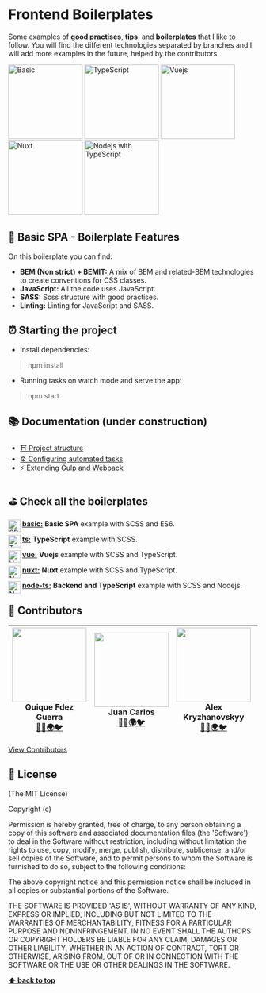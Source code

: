 # Frontend Boilerplates
Some examples of **good practises**, **tips**, and **boilerplates** that I like to follow. You will find the different technologies separated by branches and I will add more examples in the future, helped by the contributors.

[<img src="https://raw.githubusercontent.com/CKGrafico/Frontend-Boilerplates/gh-pages/resources/techs/spa.png" width="150" title="Basic">](https://github.com/CKGrafico/Frontend-Boilerplates/tree/basic)
[<img src="https://raw.githubusercontent.com/CKGrafico/Frontend-Boilerplates/gh-pages/resources/techs/ts-d.png" width="150" title="TypeScript">](https://github.com/CKGrafico/Frontend-Boilerplates/tree/ts)
[<img src="https://raw.githubusercontent.com/CKGrafico/Frontend-Boilerplates/gh-pages/resources/techs/vue-d.png" width="150" title="Vuejs">](https://github.com/CKGrafico/Frontend-Boilerplates/tree/vue)
[<img src="https://raw.githubusercontent.com/CKGrafico/Frontend-Boilerplates/gh-pages/resources/techs/nuxt-d.png" width="150" title="Nuxt">](https://github.com/CKGrafico/Frontend-Boilerplates/tree/nuxt)
[<img src="https://raw.githubusercontent.com/CKGrafico/Frontend-Boilerplates/gh-pages/resources/techs/nodets-d.png" width="150" title="Nodejs with TypeScript">](https://github.com/CKGrafico/Frontend-Boilerplates/tree/node-ts)

## 🍩 Basic SPA - Boilerplate Features
On this boilerplate you can find:
- **BEM (Non strict) + BEMIT:** A mix of BEM and related-BEM technologies to create conventions for CSS classes.
- **JavaScript:** All the code uses JavaScript.
- **SASS:** Scss structure with good practises.
- **Linting:** Linting for JavaScript and SASS.

## ⏰ Starting the project
- Install dependencies:
> npm install

- Running tasks on watch mode and serve the app:
> npm start

## 📚 Documentation (under construction)
- [⛩️ Project structure](#)
- [⚙️ Configuring automated tasks](#)
- [⚡ Extending Gulp and Webpack](#)

## ⛳️ Check all the boilerplates
<img src="https://raw.githubusercontent.com/CKGrafico/Frontend-Boilerplates/gh-pages/resources/techs/spa.png" align="left" width="25" title="SPA">

**[basic:](https://github.com/CKGrafico/Frontend-Boilerplates/tree)** **Basic SPA** example with SCSS and ES6.

<img src="https://raw.githubusercontent.com/CKGrafico/Frontend-Boilerplates/gh-pages/resources/techs/ts.png" align="left" width="25" title="TypeScript">

**[ts:](https://github.com/CKGrafico/Frontend-Boilerplates/tree/ts)** **TypeScript** example with SCSS.

<img src="https://raw.githubusercontent.com/CKGrafico/Frontend-Boilerplates/gh-pages/resources/techs/vue.png" align="left" width="25" title="Vue">

**[vue:](https://github.com/CKGrafico/Frontend-Boilerplates/tree/vue)** **Vuejs** example with SCSS and TypeScript.

<img src="https://raw.githubusercontent.com/CKGrafico/Frontend-Boilerplates/gh-pages/resources/techs/nuxt.png" align="left" width="25" title="Nuxt">

**[nuxt:](https://github.com/CKGrafico/Frontend-Boilerplates/tree/nuxt)** **Nuxt** example with SCSS and TypeScript.

<img src="https://raw.githubusercontent.com/CKGrafico/Frontend-Boilerplates/gh-pages/resources/techs/nodets.png" align="left" width="25" title="Node with TypeScript">

**[node-ts:](https://github.com/CKGrafico/Frontend-Boilerplates/tree/node-ts)** **Backend and TypeScript** example with SCSS and Nodejs.

## 🎩 Contributors

| <img src="https://i.imgur.com/CcJ7vXL.jpg" width="150"><br>**Quique Fdez Guerra**<br>[👨‍💻](https://github.com/CKGrafico)[🌍](http://ckgrafico.com)[🐦](https://twitter.com/CKGrafico) | <img src="https://i.imgur.com/W8Ks7Ss.jpg" width="150"><br>**Juan Carlos**<br>[👨‍💻](https://github.com/jcarloslr10)[🌍](http://plainconcepts.com)[🐦](https://twitter.com/jcarloslr10) | <img src="https://i.imgur.com/kLqGDso.jpg" width="150"><br>**Alex Kryzhanovskyy**<br>[👨‍💻](https://github.com/AlexKryzh)[🌍](http://kryzh.com)[🐦](https://twitter.com/AlexKryzh) | <img src="https://i.imgur.com/ScMiaNz.png" width="150"><br>**Victor Gamez**<br>[👨‍💻](https://github.com/VGamezz19) | <img src="https://i.imgur.com/idu3Mnw.png" width="150"><br>**PlainConcepts**<br>[👨‍💻](https://github.com/PlainConcepts)[🌍](http://plainconcepts.com)[🐦](https://twitter.com/PlainConcepts)|
| :---: | :---: | :---: | :---: | :---: |

[View Contributors](https://github.com/CKGrafico/Frontend-Boilerplates/graphs/contributors)

## 📜 License

(The MIT License)

Copyright (c)

Permission is hereby granted, free of charge, to any person obtaining
a copy of this software and associated documentation files (the
'Software'), to deal in the Software without restriction, including
without limitation the rights to use, copy, modify, merge, publish,
distribute, sublicense, and/or sell copies of the Software, and to
permit persons to whom the Software is furnished to do so, subject to
the following conditions:

The above copyright notice and this permission notice shall be
included in all copies or substantial portions of the Software.

THE SOFTWARE IS PROVIDED 'AS IS', WITHOUT WARRANTY OF ANY KIND,
EXPRESS OR IMPLIED, INCLUDING BUT NOT LIMITED TO THE WARRANTIES OF
MERCHANTABILITY, FITNESS FOR A PARTICULAR PURPOSE AND NONINFRINGEMENT.
IN NO EVENT SHALL THE AUTHORS OR COPYRIGHT HOLDERS BE LIABLE FOR ANY
CLAIM, DAMAGES OR OTHER LIABILITY, WHETHER IN AN ACTION OF CONTRACT,
TORT OR OTHERWISE, ARISING FROM, OUT OF OR IN CONNECTION WITH THE
SOFTWARE OR THE USE OR OTHER DEALINGS IN THE SOFTWARE.

**[⬆️ back to top](#frontend-boilerplates)**
